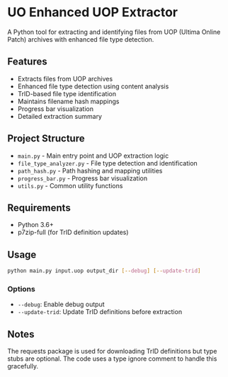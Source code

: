 # UO Enhanced UOP Extractor

A Python tool for extracting and identifying files from UOP (Ultima Online Patch) archives with enhanced file type detection.

## Features

- Extracts files from UOP archives
- Enhanced file type detection using content analysis
- TrID-based file type identification
- Maintains filename hash mappings
- Progress bar visualization
- Detailed extraction summary

## Project Structure

- `main.py` - Main entry point and UOP extraction logic
- `file_type_analyzer.py` - File type detection and identification
- `path_hash.py` - Path hashing and mapping utilities
- `progress_bar.py` - Progress bar visualization
- `utils.py` - Common utility functions

## Requirements

- Python 3.6+
- p7zip-full (for TrID definition updates)

## Usage

```bash
python main.py input.uop output_dir [--debug] [--update-trid]
```

### Options

- `--debug`: Enable debug output
- `--update-trid`: Update TrID definitions before extraction

## Notes

The requests package is used for downloading TrID definitions but type stubs are optional. The code uses a type ignore comment to handle this gracefully.
